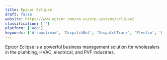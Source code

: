 ```yaml
---
title: Epicor Eclipse
draft: false 
website: https://www.epicor.com/en-us/erp-systems/eclipse/
classification: ['']
platform: ['Web']
keywords: ['Arrowstream', 'DispatchBot', 'DispatchTrack', 'Fleetio', 'FreightPOP', 'Intacct', 'Kuebix TMS', 'Logistically', 'Logistically TMS', 'Microsoft Dynamics NAV', 'NetSuite', 'ORTEC', 'Oracle Transportation Management Cloud', 'Orderhive', 'PeopleSoft', 'ProShip', 'Prophet 21', 'SAP Business One', 'Sage 100', 'TMW Suite']
---
```

Epicor Eclipse is a powerful business management solution for wholesalers in the plumbing, HVAC, electrical, and PVF industries.